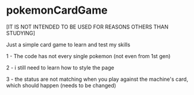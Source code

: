 # pokemonCardGame

[IT IS NOT INTENDED TO BE USED FOR REASONS OTHERS THAN STUDYING]

Just a simple card game to learn and test my skills

1 - The code has not every single pokemon (not even from 1st gen)

2 - i still need to learn how to style the page

3 - the status are not matching when you play against the machine's card, which should happen (needs to be changed)

